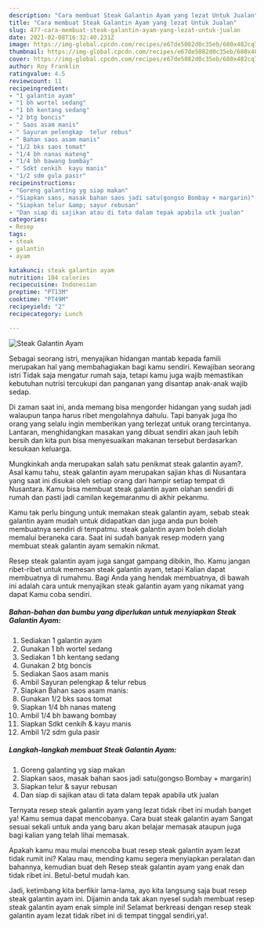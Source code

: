 ```yaml
---
description: "Cara membuat Steak Galantin Ayam yang lezat Untuk Jualan"
title: "Cara membuat Steak Galantin Ayam yang lezat Untuk Jualan"
slug: 477-cara-membuat-steak-galantin-ayam-yang-lezat-untuk-jualan
date: 2021-02-08T16:32:40.231Z
image: https://img-global.cpcdn.com/recipes/e67de5082d0c35eb/680x482cq70/steak-galantin-ayam-foto-resep-utama.jpg
thumbnail: https://img-global.cpcdn.com/recipes/e67de5082d0c35eb/680x482cq70/steak-galantin-ayam-foto-resep-utama.jpg
cover: https://img-global.cpcdn.com/recipes/e67de5082d0c35eb/680x482cq70/steak-galantin-ayam-foto-resep-utama.jpg
author: Roy Franklin
ratingvalue: 4.5
reviewcount: 11
recipeingredient:
- "1 galantin ayam"
- "1 bh wortel sedang"
- "1 bh kentang sedang"
- "2 btg boncis"
- " Saos asam manis"
- " Sayuran pelengkap  telur rebus"
- " Bahan saos asam manis"
- "1/2 bks saos tomat"
- "1/4 bh nanas mateng"
- "1/4 bh bawang bombay"
- " Sdkt cenkih  kayu manis"
- "1/2 sdm gula pasir"
recipeinstructions:
- "Goreng galanting yg siap makan"
- "Siapkan saos, masak bahan saos jadi satu(gongso Bombay + margarin)"
- "Siapkan telur &amp; sayur rebusan"
- "Dan siap di sajikan atau di tata dalam tepak apabila utk jualan"
categories:
- Resep
tags:
- steak
- galantin
- ayam

katakunci: steak galantin ayam 
nutrition: 184 calories
recipecuisine: Indonesian
preptime: "PT13M"
cooktime: "PT49M"
recipeyield: "2"
recipecategory: Lunch

---
```



![Steak Galantin Ayam](https://img-global.cpcdn.com/recipes/e67de5082d0c35eb/680x482cq70/steak-galantin-ayam-foto-resep-utama.jpg)

Sebagai seorang istri, menyajikan hidangan mantab kepada famili merupakan hal yang membahagiakan bagi kamu sendiri. Kewajiban seorang istri Tidak saja mengatur rumah saja, tetapi kamu juga wajib memastikan kebutuhan nutrisi tercukupi dan panganan yang disantap anak-anak wajib sedap.

Di zaman  saat ini, anda memang bisa mengorder hidangan yang sudah jadi walaupun tanpa harus ribet mengolahnya dahulu. Tapi banyak juga lho orang yang selalu ingin memberikan yang terlezat untuk orang tercintanya. Lantaran, menghidangkan masakan yang dibuat sendiri akan jauh lebih bersih dan kita pun bisa menyesuaikan makanan tersebut berdasarkan kesukaan keluarga. 



Mungkinkah anda merupakan salah satu penikmat steak galantin ayam?. Asal kamu tahu, steak galantin ayam merupakan sajian khas di Nusantara yang saat ini disukai oleh setiap orang dari hampir setiap tempat di Nusantara. Kamu bisa membuat steak galantin ayam olahan sendiri di rumah dan pasti jadi camilan kegemaranmu di akhir pekanmu.

Kamu tak perlu bingung untuk memakan steak galantin ayam, sebab steak galantin ayam mudah untuk didapatkan dan juga anda pun boleh membuatnya sendiri di tempatmu. steak galantin ayam boleh diolah memalui beraneka cara. Saat ini sudah banyak resep modern yang membuat steak galantin ayam semakin nikmat.

Resep steak galantin ayam juga sangat gampang dibikin, lho. Kamu jangan ribet-ribet untuk memesan steak galantin ayam, tetapi Kalian dapat membuatnya di rumahmu. Bagi Anda yang hendak membuatnya, di bawah ini adalah cara untuk menyajikan steak galantin ayam yang nikamat yang dapat Kamu coba sendiri.

<!--inarticleads1-->

##### Bahan-bahan dan bumbu yang diperlukan untuk menyiapkan Steak Galantin Ayam:

1. Sediakan 1 galantin ayam
1. Gunakan 1 bh wortel sedang
1. Sediakan 1 bh kentang sedang
1. Gunakan 2 btg boncis
1. Sediakan  Saos asam manis
1. Ambil  Sayuran pelengkap &amp; telur rebus
1. Siapkan  Bahan saos asam manis:
1. Gunakan 1/2 bks saos tomat
1. Siapkan 1/4 bh nanas mateng
1. Ambil 1/4 bh bawang bombay
1. Siapkan  Sdkt cenkih &amp; kayu manis
1. Ambil 1/2 sdm gula pasir




<!--inarticleads2-->

##### Langkah-langkah membuat Steak Galantin Ayam:

1. Goreng galanting yg siap makan
1. Siapkan saos, masak bahan saos jadi satu(gongso Bombay + margarin)
1. Siapkan telur &amp; sayur rebusan
1. Dan siap di sajikan atau di tata dalam tepak apabila utk jualan




Ternyata resep steak galantin ayam yang lezat tidak ribet ini mudah banget ya! Kamu semua dapat mencobanya. Cara buat steak galantin ayam Sangat sesuai sekali untuk anda yang baru akan belajar memasak ataupun juga bagi kalian yang telah lihai memasak.

Apakah kamu mau mulai mencoba buat resep steak galantin ayam lezat tidak rumit ini? Kalau mau, mending kamu segera menyiapkan peralatan dan bahannya, kemudian buat deh Resep steak galantin ayam yang enak dan tidak ribet ini. Betul-betul mudah kan. 

Jadi, ketimbang kita berfikir lama-lama, ayo kita langsung saja buat resep steak galantin ayam ini. Dijamin anda tak akan nyesel sudah membuat resep steak galantin ayam enak simple ini! Selamat berkreasi dengan resep steak galantin ayam lezat tidak ribet ini di tempat tinggal sendiri,ya!.

